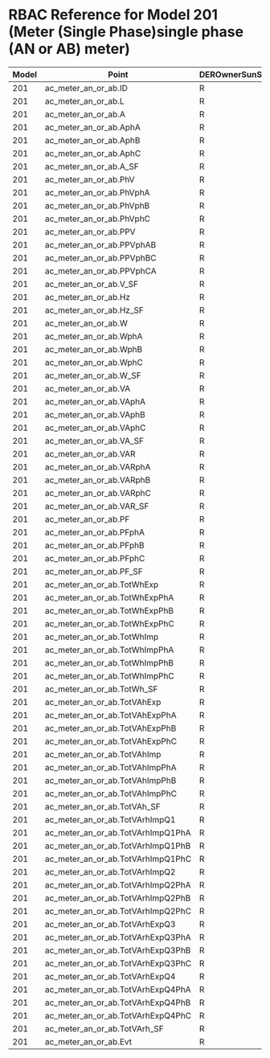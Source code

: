 # RBAC Reference for Model 201 (Meter (Single Phase)single phase (AN or AB) meter)

| Model | Point | DEROwnerSunSpec | DERInstallerSunSpec | DERVendorSunSpec | ServiceProviderSunSpec | GridOperatorSunSpec |
|-------|-------|------------------|---------------------|------------------|------------------------|---------------------|
| 201 | ac_meter_an_or_ab.ID | R | R | R | R | R |
| 201 | ac_meter_an_or_ab.L | R | R | R | R | R |
| 201 | ac_meter_an_or_ab.A | R | R | R | R | R |
| 201 | ac_meter_an_or_ab.AphA | R | R | R | R | R |
| 201 | ac_meter_an_or_ab.AphB | R | R | R | R | R |
| 201 | ac_meter_an_or_ab.AphC | R | R | R | R | R |
| 201 | ac_meter_an_or_ab.A_SF | R | R | R | R | R |
| 201 | ac_meter_an_or_ab.PhV | R | R | R | R | R |
| 201 | ac_meter_an_or_ab.PhVphA | R | R | R | R | R |
| 201 | ac_meter_an_or_ab.PhVphB | R | R | R | R | R |
| 201 | ac_meter_an_or_ab.PhVphC | R | R | R | R | R |
| 201 | ac_meter_an_or_ab.PPV | R | R | R | R | R |
| 201 | ac_meter_an_or_ab.PPVphAB | R | R | R | R | R |
| 201 | ac_meter_an_or_ab.PPVphBC | R | R | R | R | R |
| 201 | ac_meter_an_or_ab.PPVphCA | R | R | R | R | R |
| 201 | ac_meter_an_or_ab.V_SF | R | R | R | R | R |
| 201 | ac_meter_an_or_ab.Hz | R | R | R | R | R |
| 201 | ac_meter_an_or_ab.Hz_SF | R | R | R | R | R |
| 201 | ac_meter_an_or_ab.W | R | R | R | R | R |
| 201 | ac_meter_an_or_ab.WphA | R | R | R | R | R |
| 201 | ac_meter_an_or_ab.WphB | R | R | R | R | R |
| 201 | ac_meter_an_or_ab.WphC | R | R | R | R | R |
| 201 | ac_meter_an_or_ab.W_SF | R | R | R | R | R |
| 201 | ac_meter_an_or_ab.VA | R | R | R | R | R |
| 201 | ac_meter_an_or_ab.VAphA | R | R | R | R | R |
| 201 | ac_meter_an_or_ab.VAphB | R | R | R | R | R |
| 201 | ac_meter_an_or_ab.VAphC | R | R | R | R | R |
| 201 | ac_meter_an_or_ab.VA_SF | R | R | R | R | R |
| 201 | ac_meter_an_or_ab.VAR | R | R | R | R | R |
| 201 | ac_meter_an_or_ab.VARphA | R | R | R | R | R |
| 201 | ac_meter_an_or_ab.VARphB | R | R | R | R | R |
| 201 | ac_meter_an_or_ab.VARphC | R | R | R | R | R |
| 201 | ac_meter_an_or_ab.VAR_SF | R | R | R | R | R |
| 201 | ac_meter_an_or_ab.PF | R | R | R | R | R |
| 201 | ac_meter_an_or_ab.PFphA | R | R | R | R | R |
| 201 | ac_meter_an_or_ab.PFphB | R | R | R | R | R |
| 201 | ac_meter_an_or_ab.PFphC | R | R | R | R | R |
| 201 | ac_meter_an_or_ab.PF_SF | R | R | R | R | R |
| 201 | ac_meter_an_or_ab.TotWhExp | R | R | R | R | R |
| 201 | ac_meter_an_or_ab.TotWhExpPhA | R | R | R | R | R |
| 201 | ac_meter_an_or_ab.TotWhExpPhB | R | R | R | R | R |
| 201 | ac_meter_an_or_ab.TotWhExpPhC | R | R | R | R | R |
| 201 | ac_meter_an_or_ab.TotWhImp | R | R | R | R | R |
| 201 | ac_meter_an_or_ab.TotWhImpPhA | R | R | R | R | R |
| 201 | ac_meter_an_or_ab.TotWhImpPhB | R | R | R | R | R |
| 201 | ac_meter_an_or_ab.TotWhImpPhC | R | R | R | R | R |
| 201 | ac_meter_an_or_ab.TotWh_SF | R | R | R | R | R |
| 201 | ac_meter_an_or_ab.TotVAhExp | R | R | R | R | R |
| 201 | ac_meter_an_or_ab.TotVAhExpPhA | R | R | R | R | R |
| 201 | ac_meter_an_or_ab.TotVAhExpPhB | R | R | R | R | R |
| 201 | ac_meter_an_or_ab.TotVAhExpPhC | R | R | R | R | R |
| 201 | ac_meter_an_or_ab.TotVAhImp | R | R | R | R | R |
| 201 | ac_meter_an_or_ab.TotVAhImpPhA | R | R | R | R | R |
| 201 | ac_meter_an_or_ab.TotVAhImpPhB | R | R | R | R | R |
| 201 | ac_meter_an_or_ab.TotVAhImpPhC | R | R | R | R | R |
| 201 | ac_meter_an_or_ab.TotVAh_SF | R | R | R | R | R |
| 201 | ac_meter_an_or_ab.TotVArhImpQ1 | R | R | R | R | R |
| 201 | ac_meter_an_or_ab.TotVArhImpQ1PhA | R | R | R | R | R |
| 201 | ac_meter_an_or_ab.TotVArhImpQ1PhB | R | R | R | R | R |
| 201 | ac_meter_an_or_ab.TotVArhImpQ1PhC | R | R | R | R | R |
| 201 | ac_meter_an_or_ab.TotVArhImpQ2 | R | R | R | R | R |
| 201 | ac_meter_an_or_ab.TotVArhImpQ2PhA | R | R | R | R | R |
| 201 | ac_meter_an_or_ab.TotVArhImpQ2PhB | R | R | R | R | R |
| 201 | ac_meter_an_or_ab.TotVArhImpQ2PhC | R | R | R | R | R |
| 201 | ac_meter_an_or_ab.TotVArhExpQ3 | R | R | R | R | R |
| 201 | ac_meter_an_or_ab.TotVArhExpQ3PhA | R | R | R | R | R |
| 201 | ac_meter_an_or_ab.TotVArhExpQ3PhB | R | R | R | R | R |
| 201 | ac_meter_an_or_ab.TotVArhExpQ3PhC | R | R | R | R | R |
| 201 | ac_meter_an_or_ab.TotVArhExpQ4 | R | R | R | R | R |
| 201 | ac_meter_an_or_ab.TotVArhExpQ4PhA | R | R | R | R | R |
| 201 | ac_meter_an_or_ab.TotVArhExpQ4PhB | R | R | R | R | R |
| 201 | ac_meter_an_or_ab.TotVArhExpQ4PhC | R | R | R | R | R |
| 201 | ac_meter_an_or_ab.TotVArh_SF | R | R | R | R | R |
| 201 | ac_meter_an_or_ab.Evt | R | R | R | R | R |
